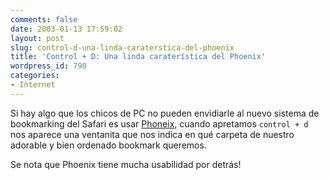 ```yaml
---
comments: false
date: 2003-01-13 17:59:02
layout: post
slug: control-d-una-linda-caraterstica-del-phoenix
title: 'Control + D: Una linda caraterística del Phoenix'
wordpress_id: 790
categories:
- Internet
---
```


Si hay algo que los chicos de PC no pueden envidiarle al nuevo sistema de bookmarking del Safari es usar [Phoneix](http://www.mozilla.org/projects/phoenix/), cuando apretamos `control + d` nos aparece una ventanita que nos indica en qué carpeta de nuestro adorable y bien ordenado bookmark queremos.





Se nota que Phoenix tiene mucha usabilidad por detrás!




 
